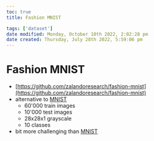```yaml
---
toc: true
title: Fashion MNIST

tags: ['dataset']
date modified: Monday, October 10th 2022, 2:02:28 pm
date created: Thursday, July 28th 2022, 5:59:06 pm
---
```


# Fashion MNIST
- [https://github.com/zalandoresearch/fashion-mnist](https://github.com/zalandoresearch/fashion-mnist)
- alternative to [MNIST](MNIST.md)
    - 60'000 train images
    - 10'000 test images
    - 28x28x1 grayscale
    - 10 classes
- bit more challenging than [MNIST](MNIST.md)



